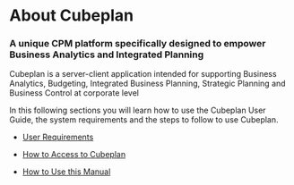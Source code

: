 # About Cubeplan
### A unique CPM platform specifically designed to empower Business Analytics and Integrated Planning
Cubeplan is a server-client application intended for supporting Business Analytics, Budgeting, Integrated Business Planning, Strategic Planning and Business Control at corporate level

In this following sections you will learn how to use the Cubeplan User Guide, the system requirements and the steps to follow to use Cubeplan.

-   [User Requirements ](/Cubeplan/User%20Requirements)

-   [How to Access to Cubeplan](Cubeplan/How%20to%20Access)
   
-   [How to Use this Manual](Cubeplan/How%20to%20Use)

<!--stackedit_data:
eyJoaXN0b3J5IjpbLTk0NDk5NTAzNSwtMTg5ODQ1MjcyNF19
-->